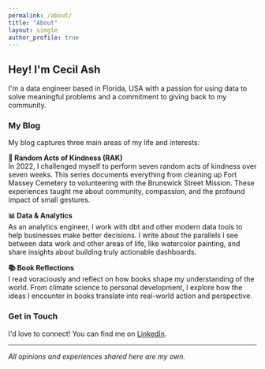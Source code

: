 ```yaml
---
permalink: /about/
title: "About"
layout: single
author_profile: true
---
```


## Hey! I'm Cecil Ash

I'm a data engineer based in Florida, USA with a passion for using data to solve meaningful problems and a commitment to giving back to my community.

### My Blog

My blog captures three main areas of my life and interests:

**🤝 Random Acts of Kindness (RAK)**  
In 2022, I challenged myself to perform seven random acts of kindness over seven weeks. This series documents everything from cleaning up Fort Massey Cemetery to volunteering with the Brunswick Street Mission. These experiences taught me about community, compassion, and the profound impact of small gestures.

**📊 Data & Analytics**  
As an analytics engineer, I work with dbt and other modern data tools to help businesses make better decisions. I write about the parallels I see between data work and other areas of life, like watercolor painting, and share insights about building truly actionable dashboards.

**📚 Book Reflections**  
I read voraciously and reflect on how books shape my understanding of the world. From climate science to personal development, I explore how the ideas I encounter in books translate into real-world action and perspective.


### Get in Touch

I'd love to connect! You can find me on [LinkedIn](https://www.linkedin.com/in/cecil-ash-4a1443a5/).

---

*All opinions and experiences shared here are my own.*
